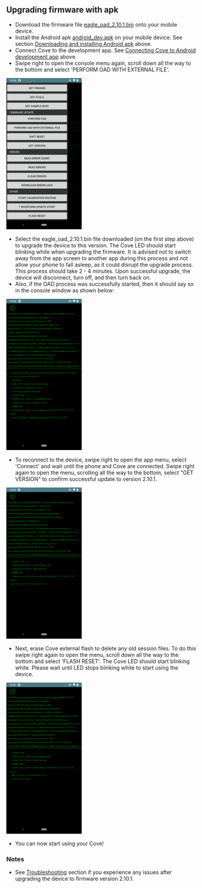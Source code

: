 ## Upgrading firmware with apk

- Download the firmware file [eagle_oad_2.10.1.bin](../firmware/eagle_oad_2.10.1.bin) onto your mobile device.
- Install the Android apk [android_dev.apk](../apk/android_dev.apk) on your mobile device. See section [Downloading and installing Android apk](download_install_apk.md) above.
- Connect Cove to the development app. See [Connecting Cove to Android development app](connecting.md) above.
- Swipe right to open the console menu again, scroll down all the way to the bottom and select 'PERFORM OAD WITH EXTERNAL FILE'.
<img src="/images/flash_reset_version_oad.png" width="200" height="400">

- Select the eagle_oad_2.10.1.bin file downloaded (on the first step above) to upgrade the device to this version. The Cove LED should start blinking white when upgrading the firmware. It is advised not to switch away from the app screen to another app during this process and not allow your phone to fall asleep, as it could disrupt the upgrade process. This process should take 2 - 4 minutes. Upon successful upgrade, the device will disconnect, turn off, and then turn back on.
- Also, if the OAD process was successfully started, then it should say so in the console window as shown below:
<img src="/images/oad_started.png" width="200" height="400">

- To reconnect to the device, swipe right to open the app menu, select 'Connect' and wait until the phone and Cove are connected. Swipe right again to open the menu, scrolling all the way to the bottom, select "GET VERSION" to confirm successful update to version 2.10.1.
<img src="/images/get_version.png" width="200" height="400">

- Next, erase Cove external flash to delete any old session files. To do this swipe right again to open the menu, scroll down all the way to the bottom and select 'FLASH RESET'. The Cove LED should start blinking white. Please wait until LED stops blinking white to start using the device.
<img src="/images/flash_reset.png" width="200" height="400">

- You can now start using your Cove!

### Notes
- See [Troubleshooting](troubleshooting) section if you experience any issues after upgrading the device to firmware version 2.10.1.
